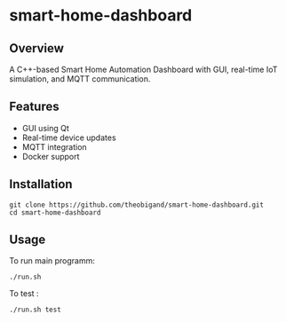 # smart-home-dashboard

## Overview

A C++-based Smart Home Automation Dashboard with GUI, real-time IoT simulation, and MQTT communication.

## Features

- GUI using Qt
- Real-time device updates
- MQTT integration
- Docker support

## Installation

    git clone https://github.com/theobigand/smart-home-dashboard.git
    cd smart-home-dashboard

## Usage

To run main programm:

    ./run.sh

To test :

    ./run.sh test
